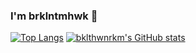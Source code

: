 ### I'm brklntmhwk 🌵

<!--
**brklntmhwk/brklntmhwk** is a ✨ _special_ ✨ repository because its `README.md` (this file) appears on your GitHub profile.

Here are some ideas to get you started:

- 🔭 I’m currently working on ...
- 🌱 I’m currently learning ...
- 👯 I’m looking to collaborate on ...
- 🤔 I’m looking for help with ...
- 💬 Ask me about ...
- 📫 How to reach me: ...
- 😄 Pronouns: ...
- ⚡ Fun fact: ...
-->

[![Top Langs](https://github-readme-stats.vercel.app/api/top-langs/?username=brklntmhwk&langs_count=8&layout=compact)](https://github.com/anuraghazra/github-readme-stats)
[![bklthwnrkm's GitHub stats](https://github-readme-stats.vercel.app/api?username=brklntmhwk)](https://github.com/anuraghazra/github-readme-stats)

